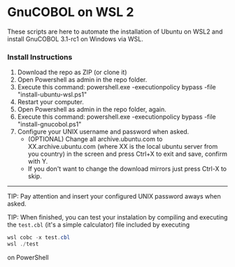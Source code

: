 # GnuCOBOL on WSL 2

These scripts are here to automate the installation of Ubuntu on WSL2 and install GnuCOBOL 3.1-rc1 on Windows via WSL.

### Install Instructions
1. Download the repo as ZIP (or clone it)
2. Open Powershell as admin in the repo folder.
3. Execute this command: powershell.exe -executionpolicy bypass -file "install-ubuntu-wsl.ps1"
4. Restart your computer.
5. Open Powershell as admin in the repo folder, again.
6. Execute this command: powershell.exe -executionpolicy bypass -file "install-gnucobol.ps1"
7. Configure your UNIX username and password when asked.
	- (OPTIONAL) Change all archive.ubuntu.com to XX.archive.ubuntu.com (where XX is the local ubuntu server from you country) in the screen and press Ctrl+X to exit and save, confirm with Y.
	- If you don't want to change the download mirrors just press Ctrl-X to skip.

---

TIP: Pay attention and insert your configured UNIX password aways when asked.

TIP: When finished, you can test your instalation by compiling and executing the `test.cbl` (it's a simple calculator) file included by executing
```PowerShell
wsl cobc -x test.cbl
wsl ./test
```
on PowerShell
